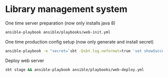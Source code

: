 # Library management system

One time server preparation (now only installs java 8)
```sh
ansible-playbook ansible/playbooks/web-init.yml
```

One time production config setup (now only generate and install secret)
```sh
ansible-playbook -e "secret=`sbt -Dsbt.log.noformat=true 'set showSuccess:=false' playGenerateSecret | tail -n 1 | cut -d ' ' -f 5-`" ansible/playbooks/web-production.yml
```

Deploy web server
```sh
sbt stage && ansible-playbook ansible/playbooks/web-deploy.yml
```
